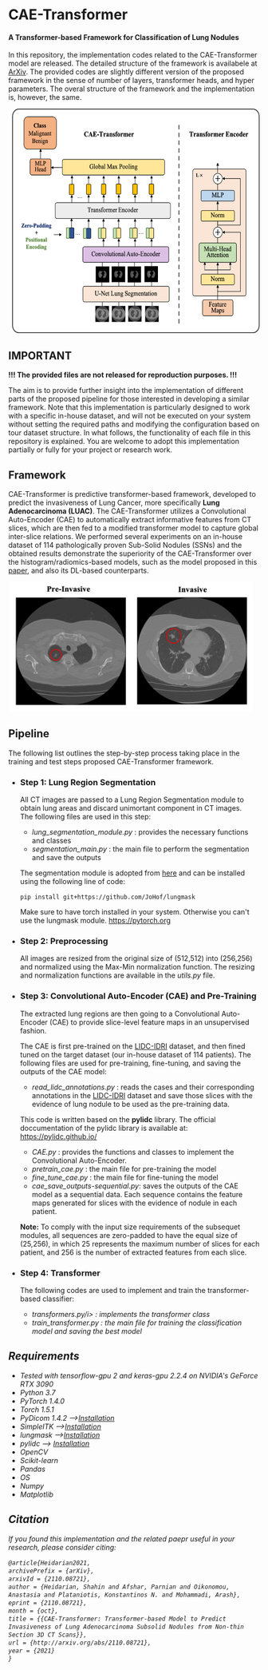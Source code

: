 # CAE-Transformer
<h4> A Transformer-based Framework for Classification of Lung Nodules </h4>

In this repository, the implementation codes related to the CAE-Transformer model are released.
The detailed structure of the framework is availabele at <a href="https://arxiv.org/abs/2110.08721">ArXiv</a>.
The provided codes are slightly different version of the proposed framework in the sense of number of layers, transformer heads, and hyper parameters. The overal structure of the framework and the implementation is, however, the same.


<img src="https://github.com/ShahinSHH/CAE-Transformer/blob/main/Figs/cae-transformer.png" width="630" height="450"/>

## IMPORTANT
<b>!!! The provided files are not released for reproduction purposes. !!!</b>

The aim is to provide further insight into  the implementation of different parts of the proposed pipeline
for those interested in developing a similar framework.
Note that this implementation is particularly designed to work with a specific in-house dataset, and will not be executed on your system without setting the
required paths and modifying the configuration based on tour dataset structure. In what follows, the functionality of each file in this repository is explained.
You are welcome to adopt this implementation partially or fully for your project or research work.


## Framework
CAE-Transformer is predictive transformer-based framework, developed to predict the invasiveness of Lung Cancer, more specifically <b>Lung Adenocarcinoma (LUAC)</b>.
The CAE-Transformer utilizes a Convolutional Auto-Encoder (CAE) to automatically extract informative features from CT
slices, which are then fed to a modified transformer model to capture global inter-slice relations.
We performed several experiments on an in-house dataset of 114 pathologically proven Sub-Solid Nodules (SSNs) and the obtained results
demonstrate the superiority of the CAE-Transformer over the histogram/radiomics-based models, such as the model proposed in this <a href="https://www.nature.com/articles/s41598-019-42340-5">paper</a>, and also
its DL-based counterparts.

<img src="https://github.com/ShahinSHH/CAE-Transformer/blob/main/Figs/sample-ct.png" width="490" height="260"/>

## Pipeline
The following list outlines the step-by-step process taking place in the training and test steps proposed CAE-Transformer framework.

* <h3>Step 1: Lung Region Segmentation</h3>

    All CT images are passed to a Lung Region Segmentation module to obtain lung areas and discard unimortant component in CT images.
    <br>
    The following files are used in this step:
     * <i>lung_segmentation_module.py</i> : provides the necessary functions and classes
     * <i>segmentation_main.py</i> : the main file to perform the segmentation and save the outputs

     The segmentation module is adopted from <a href="https://github.com/JoHof/lungmask">here</a> and can be installed using the following line of code:

    ```
    pip install git+https://github.com/JoHof/lungmask
    ```

    Make sure to have torch installed in your system. Otherwise you can't use the lungmask module.
    <a href = "https://pytorch.org">https://pytorch.org</a>


* <h3>Step 2: Preprocessing</h3>

    All images are resized from the original size of (512,512) into (256,256) and normalized using the Max-Min normalization function. The resizing and     normalization functions are available in the <i>utils.py</i> file.

* <h3>Step 3: Convolutional Auto-Encoder (CAE) and Pre-Training</h3>

     The extracted lung regions are then going to a Convolutional Auto-Encoder (CAE) to provide slice-level feature maps in an unsupervised fashion.

     The CAE is first pre-trained on the <a href= "https://wiki.cancerimagingarchive.net/display/Public/LIDC-IDRI">LIDC-IDRI</a> dataset, and then fined tuned on   the target dataset (our in-house dataset of 114 patients). The following files are used for pre-training, fine-tuning, and saving the outputs of the CAE model:

    * <i>read_lidc_annotations.py</i> : reads the cases and their corresponding annotations in the <a href=     "https://wiki.cancerimagingarchive.net/display/Public/LIDC-IDRI">LIDC-IDRI</a> dataset and save those slices with the evidence of lung nodule to be used as the pre-training data.
  
     This code is written based on the <b>pylidc</b> library. The official doccumentation of the pylidc library is available at: https://pylidc.github.io/
  
    * <i>CAE.py</i> : provides the functions and classes to implement the Convolutional Auto-Encoder.
    * <i>pretrain_cae.py</i> : the main file for pre-training the model 
    * <i>fine_tune_cae.py</i> : the main file for fine-tuning the model
    * <i>cae_save_outputs-sequential.py</i>: saves the outputs of the CAE model as a sequential data. Each sequence contains the feature maps generated for  slices  with the evidence of nodule in each patient.

     <b>Note:</b> To comply with the input size requirements of the subsequet modules, all sequences are zero-padded to have the equal size of (25,256), in which   25 represents the maximum number of slices for each patient, and 256 is the number of extracted features from each slice.


* <h3>Step 4: Transformer</h3>

  The following codes are used to implement and train the transformer-based classifier:
  * <i>transformers.py/i> : implements the transformer class
  * <i>train_transformer.py</i> : the main file for training the classification model and saving the best model

## Requirements
 
* Tested with tensorflow-gpu 2 and keras-gpu 2.2.4 on NVIDIA's GeForce RTX 3090
* Python 3.7
* PyTorch 1.4.0
* Torch 1.5.1
* PyDicom 1.4.2 --><a href="https://pydicom.github.io/pydicom/stable/tutorials/installation.html">Installation<a/>
* SimpleITK --><a href="https://simpleitk.readthedocs.io/en/v1.1.0/Documentation/docs/source/installation.html">Installation</a>
* lungmask --><a href="https://github.com/JoHof/lungmask">Installation</a>
* pylidc --> <a href="https://github.com/notmatthancock/pylidc">Installation</a>
* OpenCV
* Scikit-learn
* Pandas
* OS
* Numpy
* Matplotlib

## Citation
If you found this implementation and the related paepr useful in your research, please consider citing:

```
@article{Heidarian2021,
archivePrefix = {arXiv},
arxivId = {2110.08721},
author = {Heidarian, Shahin and Afshar, Parnian and Oikonomou, Anastasia and Plataniotis, Konstantinos N. and Mohammadi, Arash},
eprint = {2110.08721},
month = {oct},
title = {{CAE-Transformer: Transformer-based Model to Predict Invasiveness of Lung Adenocarcinoma Subsolid Nodules from Non-thin Section 3D CT Scans}},
url = {http://arxiv.org/abs/2110.08721},
year = {2021}
}

```
